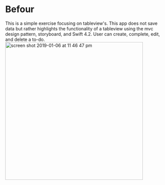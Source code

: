 # Befour
This is a simple exercise focusing on tableview's. This app does not save data but rather highlights the functionality of a tableview using the mvc design pattern, storyboard, and Swift 4.2. User can create, complete, edit, and delete a to-do. 
<img width="436" alt="screen shot 2019-01-06 at 11 46 47 pm" src="https://user-images.githubusercontent.com/9616943/50755261-5c10f200-120d-11e9-9f8c-c0cbd3eeb962.png">
